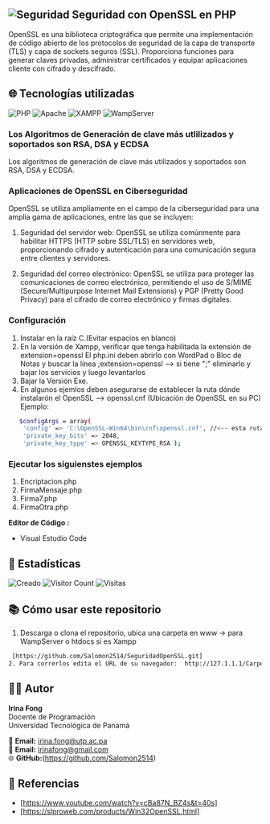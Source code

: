 
## ![Seguridad](https://img.shields.io/badge/Código-Seguro-green?style=flat&logo=github&logoColor=white) Seguridad con OpenSSL en PHP
OpenSSL es una biblioteca criptográfica que permite una implementación de código abierto de los protocolos de seguridad de la capa de transporte (TLS) y capa de sockets seguros (SSL). Proporciona funciones para generar claves privadas, administrar certificados y equipar aplicaciones cliente con cifrado y descifrado.

## 🌐 Tecnologías utilizadas  

![PHP](https://img.shields.io/badge/PHP-777BB4?style=for-the-badge&logo=php&logoColor=white) 
![Apache](https://img.shields.io/badge/Apache-D22128?style=for-the-badge&logo=apache&logoColor=white) 
![XAMPP](https://img.shields.io/badge/XAMPP-F37623?style=for-the-badge&logo=xampp&logoColor=white) 
![WampServer](https://img.shields.io/badge/WampServer-FF0040?style=for-the-badge&logo=windows&logoColor=white)


### Los Algoritmos de Generación de clave más utlilizados y soportados son RSA, DSA y ECDSA
Los algoritmos de generación de clave más utilizados y soportados son RSA, DSA y ECDSA.

### Aplicaciones de OpenSSL en Ciberseguridad 
OpenSSL se utiliza ampliamente en el campo de la ciberseguridad para una amplia gama de aplicaciones, entre las que se incluyen:

1. Seguridad del servidor web: OpenSSL se utiliza comúnmente para habilitar HTTPS (HTTP sobre SSL/TLS) en servidores web, proporcionando cifrado y autenticación para una comunicación segura entre clientes y servidores.<br>

2. Seguridad del correo electrónico: OpenSSL se utiliza para proteger las comunicaciones de correo electrónico, permitiendo el uso de S/MIME (Secure/Multipurpose Internet Mail Extensions) y PGP (Pretty Good Privacy) para el cifrado de correo electrónico y firmas digitales.



### Configuración
1. Instalar en la raíz C.(Evitar espacios en blanco)
2. En la  versión de Xampp, verificar que tenga habilitada la extensión de extension=openssl
   El php.ini deben abrirlo con WordPad o Bloc de Notas y buscar la línea ;extension=openssl --> si tiene ";" eliminarlo y bajar los servicios y luego levantarlos  
3. Bajar la Versión Exe.
4. En algunos ejemlos deben asegurarse de establecer la ruta dónde instalarón el OpenSSL --> openssl.cnf (Ubicación de OpenSSL en su PC)
Ejemplo:

```bash
   $configArgs = array(
    'config' => 'C:\OpenSSL-Win64\bin\cnf\openssl.cnf', //<-- esta ruta es necesaria si trabajas con XAMPP
    'private_key_bits' => 2048,
    'private_key_type' => OPENSSL_KEYTYPE_RSA ); 
```


### Ejecutar los siguienstes ejemplos
1. Encriptacion.php
2. FirmaMensaje.php
3. Firma7.php
4. FirmaOtra.php

**Editor de Código :** 
- Visual Estudio Code

## 🔢 Estadísticas

 ![Creado](https://img.shields.io/badge/Creado-08--04--2025-blue)
![Visitor Count](https://badgen.net/github/watchers/Salomon2514/SeguridadOpenSSL)
![Visitas](https://visitor-badge.laobi.icu/badge?page_id=Salomon2514.SeguridadOpenSSL)

## 📚 Cómo usar este repositorio

1. Descarga o clona el repositorio, ubica una carpeta en www -> para WampServer o htdocs  si es Xampp
  ```bash
   [https://github.com/Salomon2514/SeguridadOpenSSL.git]
2. Para correrlos edita el URL de su navegador:  http://127.1.1.1/Carpeta/ o  http://localhost/Carpeta/
```

## 👨‍🏫 Autor

**Irina Fong**  
Docente de Programación  
Universidad Tecnológica de Panamá  

📧 **Email:** irina.fong@utp.ac.pa  
📧 **Email:** irinafong@gmail.com<br>
🌐 **GitHub:**(https://github.com/Salomon2514)  


## 📖 Referencias

- [https://www.youtube.com/watch?v=cBa87N_BZ4s&t=40s]
- [https://slproweb.com/products/Win32OpenSSL.html]



